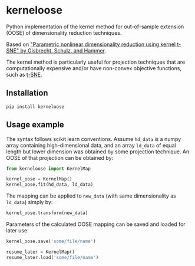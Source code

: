 # kerneloose

Python implementation of the kernel method for out-of-sample extension (OOSE) of dimensionality reduction techniques.

Based on ["Parametric nonlinear dimensionality reduction using kernel t-SNE" by Gisbrecht, Schulz, and Hammer](https://www.sciencedirect.com/science/article/pii/S0925231214007036).

The kernel method is particularly useful for projection techniques that are computationally expensive and/or have non-convex objective functions, such as [t-SNE](https://scikit-learn.org/stable/modules/generated/sklearn.manifold.TSNE.html).

## Installation

```
pip install kerneloose
```

## Usage example

The syntax follows scikit learn conventions.
Assume `hd_data` is a numpy array containing high-dimensional data, and an array `ld_data` of equal length but lower dimension was obtained by some projection technique.
An OOSE of that projection can be obtained by:

```python
from kerneloose import KernelMap

kernel_oose = KernelMap()
kernel_oose.fit(hd_data, ld_data)
```

The mapping can be applied to `new_data` (with same dimensionality as `ld_data`) simply by:

```python
kernel_oose.transform(new_data)
```

Parameters of the calculated OOSE mapping can be saved and loaded for later use:

```python
kernel_oose.save('some/file/name')

resume_later = KernelMap()
resume_later.load('some/file/name')
```
